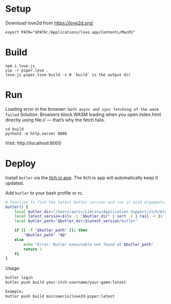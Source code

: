 # Setup

Download love2d from https://love2d.org/
```
export PATH="$PATH:/Applications/love.app/Contents/MacOS"
```

# Build

```
npm i love.js
zip -r piper.love .
love.js piper.love build -c # `build` is the output dir
```

# Run

Loading error in the browser: `both async and sync fetching of the wasm failed`
Solution:
Browsers block WASM loading when you open index.html directly using file:// — that’s why the fetch fails.

```
cd build
python3 -m http.server 8000
```
Visit:
http://localhost:8000

# Deploy

Install `butler` via the [Itch.io app](https://itch.io/app). The Itch.io app will automatically keep it updated.

Add `butler` to your bash profile or rc.

```bash
# Function to find the latest butler version and run it with arguments
butler() {
    local butler_dir="/Users/aeris/Library/Application Support/itch/broth/butler/versions"
    local latest_version=$(ls -1 "$butler_dir" | sort -V | tail -n 1)
    local butler_path="$butler_dir/$latest_version/butler"

    if [[ -f "$butler_path" ]]; then
        "$butler_path" "$@"
    else
        echo "Error: Butler executable not found at $butler_path"
        return 1
    fi
}
```

Usage:
```bash
butler login
butler push build your-itch-username/your-game:latest

Example:
butler push build microaeris/love2d-piper:latest
```


